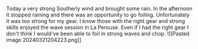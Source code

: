 Today a very strong Southerly wind and brought some rain. In the afternoon it stopped raining and there was an opportunity to go foiling. Unfortunately it was too strong for my gear. I know those with the right gear and strong skills enjoyed the wave session in La Perouse. Even if I had the right gear I don't think I would've been able to foil in strong waves and chop. 
![[Pasted image 20240321204223.png]]